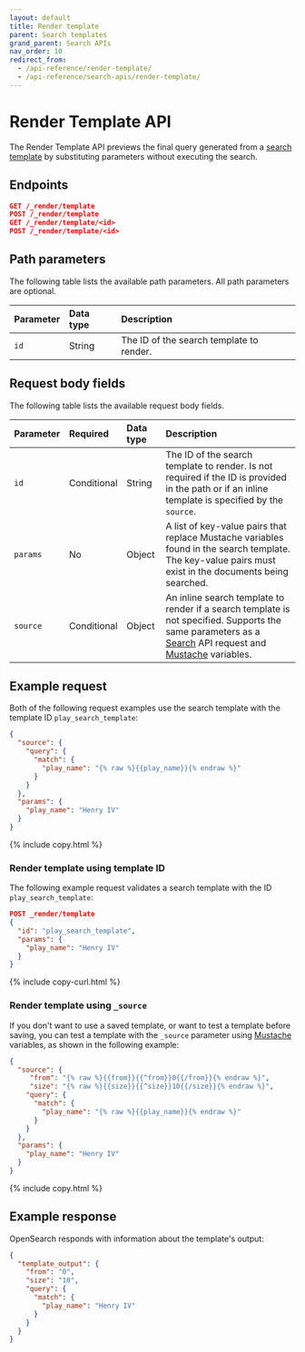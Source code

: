 ```yaml
---
layout: default
title: Render template
parent: Search templates
grand_parent: Search APIs
nav_order: 10
redirect_from:
  - /api-reference/render-template/
  - /api-reference/search-apis/render-template/
---
```


# Render Template API

The Render Template API previews the final query generated from a [search template]({{site.url}}{{site.baseurl}}/search-plugins/search-template/) by substituting parameters without executing the search.

## Endpoints

```json
GET /_render/template
POST /_render/template
GET /_render/template/<id>
POST /_render/template/<id>
```

## Path parameters

The following table lists the available path parameters. All path parameters are optional.

| Parameter | Data type | Description |
| :--- | :--- | :--- |
| `id` | String | The ID of the search template to render. |

## Request body fields

The following table lists the available request body fields.

| Parameter | Required | Data type | Description | 
| :--- | :--- | :--- | :--- |
| `id` | Conditional | String | The ID of the search template to render. Is not required if the ID is provided in the path or if an inline template is specified by the `source`. | 
| `params` | No | Object | A list of key-value pairs that replace Mustache variables found in the search template. The key-value pairs must exist in the documents being searched. |
| `source` | Conditional | Object | An inline search template to render if a search template is not specified. Supports the same parameters as a [Search]({{site.url}}{{site.baseurl}}/api-reference/search/) API request and [Mustache](https://mustache.github.io/mustache.5.html) variables. | 

## Example request

Both of the following request examples use the search template with the template ID `play_search_template`:

```json
{
  "source": {
    "query": {
      "match": {
        "play_name": "{% raw %}{{play_name}}{% endraw %}"
      }
    }
  },
  "params": {
    "play_name": "Henry IV"
  }
}
```
{% include copy.html %}

### Render template using template ID

The following example request validates a search template with the ID `play_search_template`:

```json
POST _render/template
{
  "id": "play_search_template",
  "params": {
    "play_name": "Henry IV"
  }
}
```
{% include copy-curl.html %}

### Render template using `_source`

If you don't want to use a saved template, or want to test a template before saving, you can test a template with the `_source` parameter using [Mustache](https://mustache.github.io/mustache.5.html) variables, as shown in the following example:

```json
{
  "source": {
     "from": "{% raw %}{{from}}{{^from}}0{{/from}}{% endraw %}",
     "size": "{% raw %}{{size}}{{^size}}10{{/size}}{% endraw %}",
    "query": {
      "match": {
        "play_name": "{% raw %}{{play_name}}{% endraw %}"
      }
    }
  },
  "params": {
    "play_name": "Henry IV"
  }
}
```
{% include copy.html %}

## Example response

OpenSearch responds with information about the template's output:

```json
{
  "template_output": {
    "from": "0",
    "size": "10",
    "query": {
      "match": {
        "play_name": "Henry IV"
      }
    }
  }
}
```
